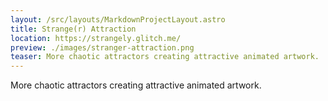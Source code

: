 ```yaml
---
layout: /src/layouts/MarkdownProjectLayout.astro
title: Strange(r) Attraction
location: https://strangely.glitch.me/
preview: ./images/stranger-attraction.png
teaser: More chaotic attractors creating attractive animated artwork.
---
```

More chaotic attractors creating attractive animated artwork.
